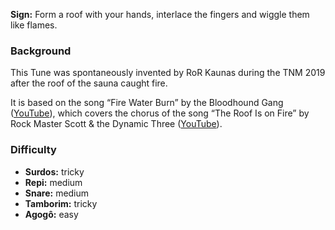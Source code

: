 **Sign:** Form a roof with your hands, interlace the fingers and wiggle them like flames.

### Background

This Tune was spontaneously invented by RoR Kaunas during the TNM 2019 after the roof of the sauna caught fire.

It is based on the song “Fire Water Burn” by the Bloodhound Gang ([YouTube](https://www.youtube.com/watch?v=Adgx9wt63NY)), which covers the chorus of the song “The Roof Is on Fire” by Rock Master Scott & the Dynamic Three ([YouTube](https://youtu.be/-Vv_LwwwpmU?t=263)). 

### Difficulty

* **Surdos:** tricky
* **Repi:** medium
* **Snare:** medium
* **Tamborim:** tricky
* **Agogô:** easy